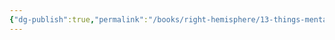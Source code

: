 ```yaml
---
{"dg-publish":true,"permalink":"/books/right-hemisphere/13-things-mentally-strong-people-don-t-do/","dgPassFrontmatter":true,"noteIcon":"","created":"","updated":""}
---
```


